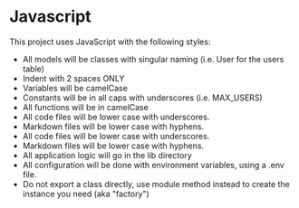 # Javascript
This project uses JavaScript with the following styles:

- All models will be classes with singular naming (i.e. User for the users table)
- Indent with 2 spaces ONLY
- Variables will be camelCase
- Constants will be in all caps with underscores (i.e. MAX_USERS)
- All functions will be in camelCase
- All code files will be lower case with underscores.
- Markdown files will be lower case with hyphens.
- All code files will be lower case with underscores.
- Markdown files will be lower case with hyphens.
- All application logic will go in the lib directory
- All configuration will be done with environment variables, using a .env file.
- Do not export a class directly, use module method instead to create the instance you need (aka "factory")